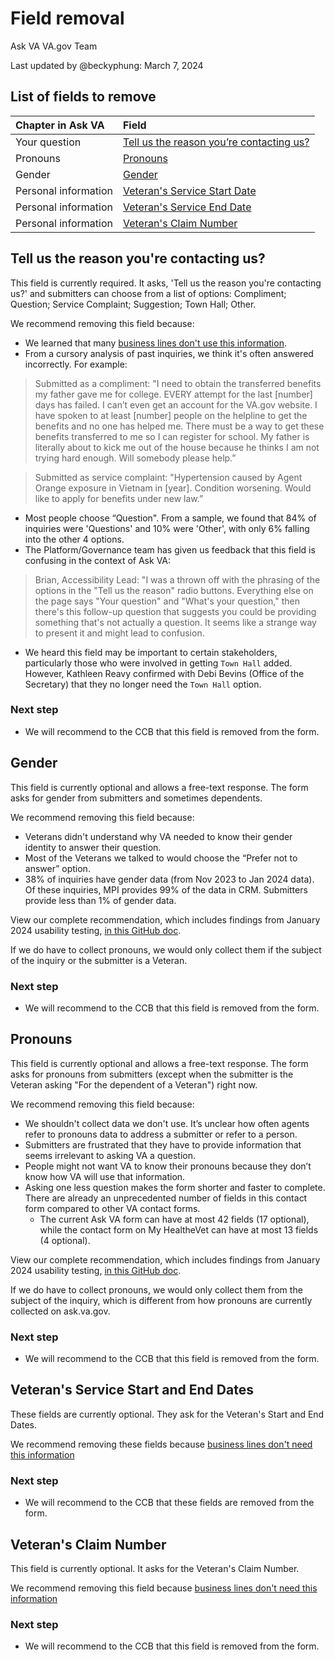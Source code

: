 # Field removal
Ask VA VA.gov Team

Last updated by @beckyphung: March 7, 2024

## List of fields to remove
|Chapter in Ask VA|Field|
|:--|:--|
|Your question|[Tell us the reason you’re contacting us?](https://github.com/department-of-veterans-affairs/va.gov-team/blob/master/products/ask-va/design/Field%20removal.md#tell-us-the-reason-youre-contacting-us)|
|Pronouns|[Pronouns](#pronouns)|
|Gender|[Gender](#gender)|
|Personal information|[Veteran's Service Start Date](https://github.com/department-of-veterans-affairs/va.gov-team/blob/master/products/ask-va/design/Field%20removal.md#veterans-service-start-and-end-dates)|
|Personal information|[Veteran's Service End Date](https://github.com/department-of-veterans-affairs/va.gov-team/blob/master/products/ask-va/design/Field%20removal.md#veterans-service-start-and-end-dates)|
|Personal information|[Veteran's Claim Number](https://github.com/department-of-veterans-affairs/va.gov-team/blob/master/products/ask-va/design/Field%20removal.md#veterans-claim-number)|

## Tell us the reason you're contacting us?
This field is currently required. It asks, 'Tell us the reason you're contacting us?' and submitters can choose from a list of options: Compliment; Question; Service Complaint; Suggestion; Town Hall; Other. 

We recommend removing this field because:
- We learned that many [business lines don't use this information](https://github.com/department-of-veterans-affairs/va.gov-team/blob/master/products/ask-va/research/Business%20line%20engagement/Feedback%20(initial)%20on%20form%20fields.md#tell-us-the-reason-youre-contacting-us-required).
- From a cursory analysis of past inquiries, we think it's often answered incorrectly. For example:
> Submitted as a compliment:
> "I need to obtain the transferred benefits my father gave me for college. EVERY attempt for the last [number] days has failed. I can’t even get an account for the VA.gov website. I have spoken to at least [number] people on the helpline to get the benefits and no one has helped me. There must be a way to get these benefits transferred to me so I can register for school. My father is literally about to kick me out of the house because he thinks I am not trying hard enough. Will somebody please help.”

> Submitted as service complaint:
> "Hypertension caused by Agent Orange exposure in Vietnam in [year]. Condition worsening. Would like to apply for benefits under new law.”
- Most people choose “Question". From a sample, we found that 84% of inquiries were 'Questions' and 10% were 'Other', with only 6% falling into the other 4 options.
- The Platform/Governance team has given us feedback that this field is confusing in the context of Ask VA:
> Brian, Accessibility Lead: "I was a thrown off with the phrasing of the options in the "Tell us the reason" radio buttons. Everything else on the page says "Your question" and "What's your question," then there's this follow-up question that suggests you could be providing something that's not actually a question. It seems like a strange way to present it and might lead to confusion.
- We heard this field may be important to certain stakeholders, particularly those who were involved in getting `Town Hall` added. However, Kathleen Reavy confirmed with Debi Bevins (Office of the Secretary) that they no longer need the `Town Hall` option.

### Next step
- We will recommend to the CCB that this field is removed from the form.

## Gender
This field is currently optional and allows a free-text response. The form asks for gender from submitters and sometimes dependents.

We recommend removing this field because:
- Veterans didn't understand why VA needed to know their gender identity to answer their question.
- Most of the Veterans we talked to would choose the “Prefer not to answer” option.
- 38% of inquiries have gender data (from Nov 2023 to Jan 2024 data). Of these inquiries, MPI provides 99% of the data in CRM. Submitters provide less than 1% of gender data.

View our complete recommendation, which includes findings from January 2024 usability testing, [in this GitHub doc](https://github.com/department-of-veterans-affairs/va.gov-team/blob/master/products/ask-va/research/Business%20line%20engagement/recommendation-for-removing-gender.md).

If we do have to collect pronouns, we would only collect them if the subject of the inquiry or the submitter is a Veteran.

### Next step
- We will recommend to the CCB that this field is removed from the form.

## Pronouns
This field is currently optional and allows a free-text response. The form asks for pronouns from submitters (except when the submitter is the Veteran asking "For the dependent of a Veteran") right now. 

We recommend removing this field because:
- We shouldn't collect data we don't use. It’s unclear how often agents refer to pronouns data to address a submitter or refer to a person.
- Submitters are frustrated that they have to provide information that seems irrelevant to asking VA a question.
- People might not want VA to know their pronouns because they don’t know how VA will use that information.
- Asking one less question makes the form shorter and faster to complete. There are already an unprecedented number of fields in this contact form compared to other VA contact forms.
   - The current Ask VA form can have at most 42 fields (17 optional), while the contact form on My HealtheVet can have at most 13 fields (4 optional).

View our complete recommendation, which includes findings from January 2024 usability testing, [in this GitHub doc](https://github.com/department-of-veterans-affairs/va.gov-team/blob/master/products/ask-va/research/Notes/pronouns-recommendation.md).

If we do have to collect pronouns, we would only collect them from the subject of the inquiry, which is different from how pronouns are currently collected on ask.va.gov.

### Next step
- We will recommend to the CCB that this field is removed from the form.
  
## Veteran's Service Start and End Dates
These fields are currently optional. They ask for the Veteran's Start and End Dates.

We recommend removing these fields because [business lines don't need this information](https://github.com/department-of-veterans-affairs/va.gov-team/blob/master/products/ask-va/research/Business%20line%20engagement/Feedback%20on%20military%20service%20fields.md#claim-number)

### Next step
- We will recommend to the CCB that these fields are removed from the form.

## Veteran's Claim Number
This field is currently optional. It asks for the Veteran's Claim Number.

We recommend removing this field because [business lines don't need this information](https://github.com/department-of-veterans-affairs/va.gov-team/blob/master/products/ask-va/research/Business%20line%20engagement/Feedback%20on%20military%20service%20fields.md#claim-number)

### Next step
- We will recommend to the CCB that this field is removed from the form.

